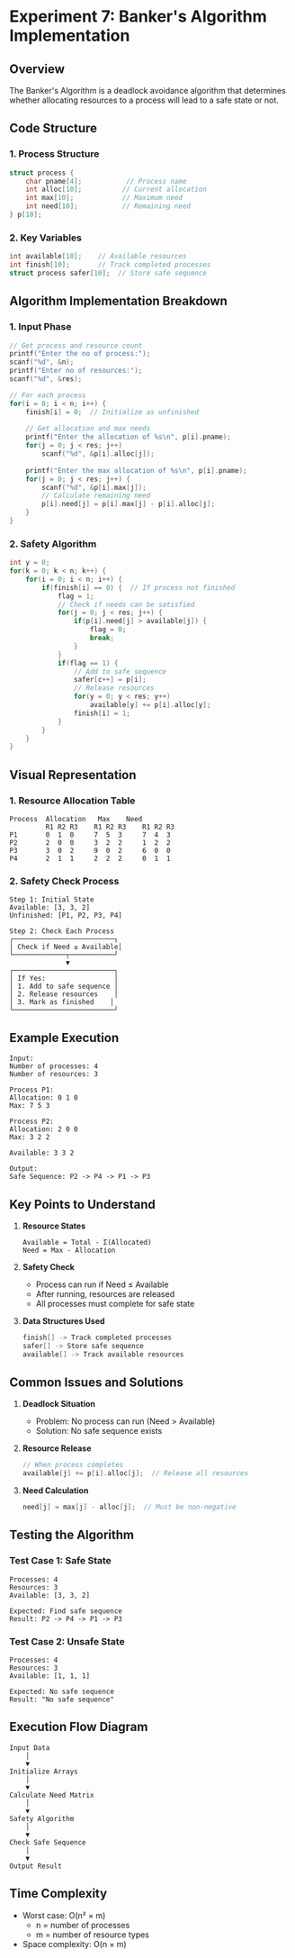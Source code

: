 # Experiment 7: Banker's Algorithm Implementation

## Overview
The Banker's Algorithm is a deadlock avoidance algorithm that determines whether allocating resources to a process will lead to a safe state or not.

## Code Structure

### 1. Process Structure
```c
struct process {
    char pname[4];           // Process name
    int alloc[10];          // Current allocation
    int max[10];            // Maximum need
    int need[10];           // Remaining need
} p[10];
```

### 2. Key Variables
```c
int available[10];    // Available resources
int finish[10];       // Track completed processes
struct process safer[10];  // Store safe sequence
```

## Algorithm Implementation Breakdown

### 1. Input Phase
```c
// Get process and resource count
printf("Enter the no of process:");
scanf("%d", &n);
printf("Enter no of resources:");
scanf("%d", &res);

// For each process
for(i = 0; i < n; i++) {
    finish[i] = 0;  // Initialize as unfinished
    
    // Get allocation and max needs
    printf("Enter the allocation of %s\n", p[i].pname);
    for(j = 0; j < res; j++)
        scanf("%d", &p[i].alloc[j]);
        
    printf("Enter the max allocation of %s\n", p[i].pname);
    for(j = 0; j < res; j++) {
        scanf("%d", &p[i].max[j]);
        // Calculate remaining need
        p[i].need[j] = p[i].max[j] - p[i].alloc[j];
    }
}
```

### 2. Safety Algorithm
```c
int y = 0;
for(k = 0; k < n; k++) {
    for(i = 0; i < n; i++) {
        if(finish[i] == 0) {  // If process not finished
            flag = 1;
            // Check if needs can be satisfied
            for(j = 0; j < res; j++) {
                if(p[i].need[j] > available[j]) {
                    flag = 0;
                    break;
                }
            }
            if(flag == 1) {
                // Add to safe sequence
                safer[c++] = p[i];
                // Release resources
                for(y = 0; y < res; y++)
                    available[y] += p[i].alloc[y];
                finish[i] = 1;
            }
        }
    }
}
```

## Visual Representation

### 1. Resource Allocation Table
```
Process  Allocation   Max    Need
         R1 R2 R3    R1 R2 R3    R1 R2 R3
P1       0  1  0     7  5  3     7  4  3
P2       2  0  0     3  2  2     1  2  2
P3       3  0  2     9  0  2     6  0  0
P4       2  1  1     2  2  2     0  1  1
```

### 2. Safety Check Process
```
Step 1: Initial State
Available: [3, 3, 2]
Unfinished: [P1, P2, P3, P4]

Step 2: Check Each Process
┌─────────────────────────┐
│ Check if Need ≤ Available│
└─────────────┬───────────┘
              ▼
┌─────────────────────────┐
│ If Yes:                 │
│ 1. Add to safe sequence │
│ 2. Release resources    │
│ 3. Mark as finished    │
└─────────────────────────┘
```

## Example Execution

```
Input:
Number of processes: 4
Number of resources: 3

Process P1:
Allocation: 0 1 0
Max: 7 5 3

Process P2:
Allocation: 2 0 0
Max: 3 2 2

Available: 3 3 2

Output:
Safe Sequence: P2 -> P4 -> P1 -> P3
```

## Key Points to Understand

1. **Resource States**
   ```
   Available = Total - Σ(Allocated)
   Need = Max - Allocation
   ```

2. **Safety Check**
   - Process can run if Need ≤ Available
   - After running, resources are released
   - All processes must complete for safe state

3. **Data Structures Used**
   ```c
   finish[] -> Track completed processes
   safer[] -> Store safe sequence
   available[] -> Track available resources
   ```

## Common Issues and Solutions

1. **Deadlock Situation**
   - Problem: No process can run (Need > Available)
   - Solution: No safe sequence exists

2. **Resource Release**
   ```c
   // When process completes
   available[j] += p[i].alloc[j];  // Release all resources
   ```

3. **Need Calculation**
   ```c
   need[j] = max[j] - alloc[j];  // Must be non-negative
   ```

## Testing the Algorithm

### Test Case 1: Safe State
```
Processes: 4
Resources: 3
Available: [3, 3, 2]

Expected: Find safe sequence
Result: P2 -> P4 -> P1 -> P3
```

### Test Case 2: Unsafe State
```
Processes: 4
Resources: 3
Available: [1, 1, 1]

Expected: No safe sequence
Result: "No safe sequence"
```

## Execution Flow Diagram
```
Input Data
    │
    ▼
Initialize Arrays
    │
    ▼
Calculate Need Matrix
    │
    ▼
Safety Algorithm
    │
    ▼
Check Safe Sequence
    │
    ▼
Output Result
```

## Time Complexity
- Worst case: O(n² × m)
  - n = number of processes
  - m = number of resource types
- Space complexity: O(n × m) 